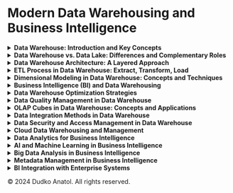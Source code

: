 # Modern Data Warehousing and Business Intelligence

<details><summary><b>Data Warehouse: Introduction and Key Concepts</b></summary>
<p>

# Data Warehouse: Introduction and Key Concepts
## Why Do We Need a Data Warehouse?
Data warehouses serve two main purposes for a company:
- **Operational Tasks (OLTP)**: Data is used for day-to-day operations, such as processing orders, managing inventory, and handling customer requests. For example, when a customer places an order online, the system processes the order, checks the inventory, initiates delivery, and confirms the order with the customer.
- **Analytical Processing (OLAP)**: Data is analyzed to understand the business better, make informed decisions, track sales trends, and identify common customer complaints to improve processes. For instance, analyzing which product categories sell the most helps focus on revenue-generating items or understand monthly sales trends.

Without a data warehouse, companies often face issues like scattered data across multiple systems, making analysis difficult and preventing quick access to important information.

## OLTP vs. OLAP Systems
- **OLTP (Online Transactional Processing)**: Handles real-time, transactional data like processing a single customer order. It supports operational business tasks by working with current data, usually one record at a time, without storing historical data.
- **OLAP (Online Analytical Processing)**: Processes large amounts of historical data for insights, such as analyzing average sales over several months. OLAP systems allow high-speed querying and data analysis across multiple contexts, such as time or product categories, and require historical data storage to recognize trends and performance metrics.

## What Is a Data Warehouse?
A data warehouse is a database optimized for analysis and decision-making. It serves as a repository for historical and current data, providing a consolidated view for reporting and analytics.

A key aspect of a data warehouse is ease of use: it should be accessible to data analysts without requiring highly technical skills. It also ensures high performance, allowing quick and efficient querying and processing of large volumes of data.

### ETL Process
The ETL (Extract, Transform, Load) process is a core component of building a data warehouse. It involves:
- **Extracting** data from various operational systems like sales databases, CRM, or HR systems.
- **Transforming** it to integrate data from different formats into a unified structure, ensuring consistency.
- **Loading** it into a centralized warehouse, optimized for analysis.

The ETL process is essential for creating a unified view of data from multiple sources, making it easily accessible for analysis and decision-making.

## Data Lake vs. Data Warehouse
### Data Lake
A data lake stores raw, unstructured data that comes from different systems and is not subject to any processing or cleansing before storage. It is ideal for keeping data that may be analyzed in the future without predetermined formats.

### Data Warehouse
A data warehouse, on the other hand, stores structured and transformed data that is ready for analysis. It is a collection of clean, organized tables used for generating business insights, such as reports and dashboards.

### Differences and Complementarity
- In a **data warehouse**, data is cleaned and structured for analysis, while a **data lake** holds raw data that may or may not be used for analytical purposes.
- The two systems often complement each other. Data lakes can store a vast amount of unstructured data, and a subset of it can be cleaned, transformed, and moved to a data warehouse for further analysis.

## Data Warehouse Architecture
A data warehouse architecture consists of multiple layers, each serving a distinct purpose:
- **Staging Layer**: Raw data is extracted from different sources and placed in staging tables without transformation. This layer serves as the initial landing zone for data.
- **Core Layer**: Data is transformed and cleansed in this layer, ready for analysis. The core layer ensures that data is consistent and well-structured, providing a reliable source for various reporting and analytical needs.
- **Data Marts**: These are subsets of the core data, optimized for specific use cases, such as departments or functions. Data marts simplify access to relevant data for specific business units and improve performance by limiting the data that users need to access.

</p>
</details>

[//]: # (==============================================================================================================)
[//]: # (==============================================================================================================)
[//]: # (==============================================================================================================)

<details><summary><b>Data Warehouse vs. Data Lake: Differences and Complementary Roles</b></summary>
<p>

# Data Warehouse vs. Data Lake: Differences and Complementary Roles
## Overview
Data warehouses and data lakes serve different purposes in the world of data management, each catering to specific needs and use cases. Understanding their differences and how they complement each other helps organizations choose the right solution for their data needs.

## What Is a Data Warehouse?
A **data warehouse** is a centralized repository that stores structured and processed data, optimized for querying and reporting. It integrates data from different sources, cleanses it, and organizes it in a way that makes it easy to generate insights for decision-making. Data warehouses are widely used for business intelligence (BI) tasks, including analytics and reporting.

Characteristics of a data warehouse include:
- **Structured Data**: Stores data in a structured format, such as tables, making it easy to query using SQL.
- **ETL Process**: Uses ETL (Extract, Transform, Load) processes to clean and transform data before loading it into the warehouse.
- **Historical Data**: Data warehouses store historical data, allowing for trend analysis and historical reporting.
- **Optimized for Analytics**: Designed for analytical queries, reporting, and decision support rather than real-time operational processing.

## What Is a Data Lake?
A **data lake** is a storage repository that holds vast amounts of raw data in its native format, including structured, semi-structured, and unstructured data. Data lakes are designed to handle a wide variety of data types, including CSV files, JSON documents, images, and even video files.

Characteristics of a data lake include:
- **Raw Data**: Stores data in its raw form, without transforming or cleansing it.
- **Flexible Schema**: Unlike data warehouses, data lakes do not require a predefined schema. The schema is applied when data is read, making it more flexible for data scientists and analysts.
- **Scalable Storage**: Data lakes are built to handle large volumes of data, which can be stored cheaply and scaled easily.
- **Data Variety**: Can store structured, semi-structured, and unstructured data, making it suitable for diverse data sources.

## Key Differences Between Data Warehouses and Data Lakes
| Feature                | Data Warehouse                         | Data Lake                             |
|------------------------|----------------------------------------|---------------------------------------|
| **Data Type**          | Structured                             | Structured, Semi-structured, Unstructured |
| **Schema**             | Schema-on-write (defined before storage) | Schema-on-read (defined when accessed)  |
| **Processing**         | ETL (Extract, Transform, Load)         | ELT (Extract, Load, Transform)          |
| **Storage Cost**       | Higher due to data processing          | Lower as data is stored in raw form     |
| **Users**              | Business analysts, decision makers     | Data scientists, data engineers         |
| **Use Cases**          | Business intelligence, reporting       | Advanced analytics, data exploration    |

## How Data Warehouses and Data Lakes Complement Each Other
While data warehouses and data lakes have distinct roles, they are not mutually exclusive. Organizations often use both to get the best of both worlds:
- **Data Lake as a Source for Data Warehouse**: Data lakes can store raw data from multiple sources. The relevant data can then be processed and loaded into a data warehouse for more structured analysis and reporting.
- **Different Users and Use Cases**: Data scientists may use data lakes for data exploration, machine learning, and advanced analytics, while business analysts and decision makers use data warehouses for reports and dashboards.
- **Data Lifecycle Management**: Data lakes can serve as a landing zone for all types of data. Over time, when data becomes more valuable for business analysis, it can be moved to a data warehouse.

## Summary
- **Data Warehouse**: Optimized for structured data, analytics, and business intelligence. It requires ETL processes to structure and clean data before analysis.
- **Data Lake**: Stores raw, unstructured, and semi-structured data, providing flexibility for data exploration and advanced analytics. It uses ELT processes, making it ideal for data scientists and engineers.

Both data warehouses and data lakes are essential components of modern data architecture. Together, they enable organizations to efficiently manage, analyze, and derive insights from their data, supporting a wide range of business and analytical needs.

</p>
</details>

[//]: # (==============================================================================================================)
[//]: # (==============================================================================================================)
[//]: # (==============================================================================================================)

<details><summary><b>Data Warehouse Architecture: A Layered Approach</b></summary>
<p>

# Data Warehouse Architecture: A Layered Approach
## Overview
The architecture of a data warehouse consists of multiple layers, each serving a specific purpose in the process of managing, transforming, and analyzing data. A well-designed architecture helps ensure efficient data processing, high performance, and ease of access for end-users. The typical layers in a data warehouse architecture include the staging layer, core layer, and data marts.

## Layers of Data Warehouse Architecture
### Staging Layer
The **staging layer** is the initial landing area for data extracted from various operational systems. In this layer, data is loaded in its raw form, often without any transformations. The purpose of the staging layer is to collect data quickly and store it in a secure location before any further processing is applied.

Characteristics of the staging layer:
- **Raw Data Storage**: Data is extracted directly from the source systems without cleansing or transformation.
- **Temporary Storage**: The data in the staging layer is transient, meaning it is often cleared after it has been processed and loaded into subsequent layers.
- **Fast Data Access**: The staging layer is optimized for fast access and extraction, to minimize the load on source systems.

### Core Layer
The **core layer** is where the actual transformation and cleansing of data occur. This layer is considered the heart of the data warehouse, as it contains structured and clean data that is ready for analysis.

Characteristics of the core layer:
- **Data Transformation**: Data is transformed into a consistent format, integrating various data sources and resolving discrepancies.
- **Data Cleansing**: Errors, inconsistencies, and duplicates are removed, ensuring that the data is reliable and accurate.
- **Historical Data Storage**: The core layer stores historical data, allowing for trend analysis and long-term decision-making.
- **Unified Data Model**: Data is organized into a unified schema, providing a single source of truth for analysis.

### Data Marts
**Data marts** are specialized subsets of the data warehouse, designed to serve the needs of specific business units or departments, such as finance, marketing, or sales. Data marts provide an optimized view of data, making it easier for end-users to access information that is relevant to their roles.

Characteristics of data marts:
- **Department-Specific Data**: Each data mart is designed to support specific business functions, allowing for more focused analysis.
- **Denormalized Data**: Data in data marts is often denormalized to improve query performance and make it easier for users to access.
- **Improved Performance**: By limiting the scope of data, data marts provide faster query response times, as they only include relevant information.
- **End-User Friendly**: Data marts are designed for ease of use by business users, providing intuitive access to key metrics and reports.

## Optional Layers
### Cleansing Area
In cases where the data is particularly complex or messy, an additional **cleansing area** may be used before data enters the core layer. This layer is used for extensive data quality checks and more complex transformations that require multiple stages.

### Persistent Staging Area (PSA)
Sometimes, a **Persistent Staging Area (PSA)** is used to store raw data for longer periods. Unlike the transient staging layer, PSA retains data to allow for reprocessing if errors occur in later steps or if historical raw data is needed for audit purposes.

## Data Flow in Data Warehouse Architecture
- **Extract**: Data is extracted from multiple source systems and loaded into the staging layer.
- **Transform**: Data is cleansed and transformed in the core layer, making it consistent and ready for analysis.
- **Load**: Data is loaded into data marts, where it can be easily accessed by end-users for reporting and analysis.

## Summary
The layered architecture of a data warehouse ensures that data is managed efficiently, transformed accurately, and made accessible in a user-friendly manner. The staging layer collects raw data, the core layer processes and cleanses it, and data marts provide targeted views to meet specific business needs. Optional layers like the cleansing area and PSA further enhance data quality and flexibility.

</p>
</details>

[//]: # (==============================================================================================================)
[//]: # (==============================================================================================================)
[//]: # (==============================================================================================================)

<details><summary><b>ETL Process in Data Warehouse: Extract, Transform, Load</b></summary>
<p>

# ETL Process in Data Warehouse: Extract, Transform, Load
## Overview
The ETL (Extract, Transform, Load) process is a fundamental part of data warehouse architecture. It is responsible for collecting data from multiple sources, transforming it into a suitable format, and loading it into the data warehouse for analysis. The ETL process helps ensure that data is clean, consistent, and ready for analytical tasks.

## Steps in the ETL Process
### Extract
The **extract** phase involves pulling data from multiple source systems, which can include databases, CRM systems, ERP systems, flat files, and more. This phase focuses on gathering raw data as efficiently as possible to minimize the impact on the source systems.

Characteristics of the extraction step:
- **Source Systems**: Data can come from various types of sources, including relational databases, cloud services, and APIs.
- **Minimize Impact**: The extraction process should have minimal impact on the performance of the source systems, ensuring they continue to operate smoothly.
- **Data Formats**: Extracted data may come in different formats, such as CSV, XML, JSON, or other proprietary formats.

### Transform
The **transform** phase is where the extracted data is cleansed, standardized, and prepared for analysis. This phase includes several key operations to ensure the quality and consistency of the data.

Transformation activities include:
- **Data Cleansing**: Removing inconsistencies, duplicates, and errors from the raw data.
- **Data Standardization**: Converting data into a standardized format, such as converting dates to a uniform format or mapping codes to descriptive values.
- **Data Integration**: Combining data from different sources and ensuring consistency across datasets. This often involves resolving differences in data structures or naming conventions.
- **Derived Calculations**: Creating new calculated fields or aggregating data to provide more meaningful insights.

The transformation process is critical to ensure that the data loaded into the data warehouse is accurate and ready for use in analytics.

### Load
The **load** phase involves loading the transformed data into the data warehouse or data marts. This phase ensures that data is stored in a structured format that supports analytical queries and reporting.

Characteristics of the loading step:
- **Loading Strategies**: Data can be loaded incrementally or in bulk. Incremental loading involves updating only the data that has changed since the last load, while bulk loading refreshes entire datasets.
- **Data Storage**: The transformed data is loaded into the core layer of the data warehouse, or directly into data marts if they are used as the access layer.
- **Frequency**: Loading can be done in real-time, near real-time, or batch mode, depending on business needs and data freshness requirements.

## ETL vs. ELT
In addition to ETL, there is also the **ELT (Extract, Load, Transform)** approach, which is commonly used in big data environments. In ELT, data is first loaded into the data lake or warehouse, and transformations are performed afterward, often leveraging the data warehouse's processing power.
- **ETL**: Transformation occurs before loading. Suitable for environments where data quality and structure are critical before it reaches the warehouse.
- **ELT**: Transformation occurs after loading. Common in cloud-based data lakes, where storage is cheap, and processing can be done at scale.

## Challenges in the ETL Process
- **Data Quality**: Ensuring data is accurate, complete, and free from errors can be challenging, particularly when dealing with multiple data sources.
- **Performance**: The ETL process can be resource-intensive, especially when dealing with large volumes of data, requiring careful tuning to minimize impact on source systems and meet processing deadlines.
- **Data Integration**: Integrating data from multiple, often disparate, sources requires careful mapping and handling of differences in data formats, structures, and quality.

## Tools for ETL
Several tools can help automate the ETL process, making it more efficient and less error-prone. Popular ETL tools include:
- **Informatica PowerCenter**: A widely used ETL tool with capabilities for data integration, quality, and transformation.
- **Talend**: An open-source ETL tool that offers flexibility and integration with various data sources.
- **Microsoft SQL Server Integration Services (SSIS)**: A component of Microsoft's SQL Server that provides data integration, transformation, and workflow services.
- **Apache NiFi**: An open-source tool for data flow automation, often used in big data environments.

## Summary
The ETL process is the backbone of data warehousing, providing the means to extract raw data from various sources, transform it into a standardized, clean format, and load it into a data warehouse for analysis. By ensuring that data is high-quality, consistent, and reliable, ETL enables effective business intelligence and decision-making.

</p>
</details>

[//]: # (==============================================================================================================)
[//]: # (==============================================================================================================)
[//]: # (==============================================================================================================)

<details><summary><b>Dimensional Modeling in Data Warehouse: Concepts and Techniques</b></summary>
<p>

# Dimensional Modeling in Data Warehouse: Concepts and Techniques
## Overview
Dimensional modeling is a design technique used in data warehousing to structure data for efficient querying and analysis. It aims to make data intuitive and accessible to business users by organizing it into facts and dimensions. This approach is widely used in data warehouses to optimize performance for analytical queries, making it easier for end-users to derive meaningful insights.

## Facts and Dimensions
Dimensional modeling revolves around two core components: **facts** and **dimensions**.

### Facts
**Facts** represent the measurable, quantitative data points that reflect business events or transactions. Facts are the key metrics that organizations want to analyze, such as sales revenue, units sold, or profit.

Characteristics of facts:
- **Quantitative**: Facts are usually numeric and represent a measurement or value, such as revenue or quantity sold.
- **Additive**: Facts can often be aggregated, such as summing up sales or averaging profit over time.
- **Granularity**: Each fact table has a defined level of granularity, or detail. For example, the fact table might store data at the daily, weekly, or monthly level.

### Dimensions
**Dimensions** provide context for facts by categorizing and describing them. They add descriptive attributes to fact data, allowing users to slice and dice the data based on different perspectives.

Characteristics of dimensions:
- **Descriptive Attributes**: Dimensions include attributes such as product names, customer details, or dates that add context to the facts.
- **Hierarchies**: Dimensions can include hierarchical structures that allow users to drill down into the data. For example, a time dimension can include hierarchies like year, quarter, month, and day.
- **Non-Numeric**: Dimensions are generally descriptive and non-numeric, unlike facts, which are typically numeric.

## Star Schema vs. Snowflake Schema
Dimensional models are often structured in either a **star schema** or a **snowflake schema**, depending on how dimensions are organized.

### Star Schema
The **star schema** is the simplest and most commonly used schema in dimensional modeling. In a star schema, the fact table is at the center, and dimension tables radiate out from it, resembling a star.

Characteristics of the star schema:
- **Denormalized Dimensions**: Dimension tables are generally denormalized, meaning they store all the descriptive attributes without creating additional tables for each attribute.
- **Simple Joins**: The structure is easy to understand and requires fewer joins, making queries simpler and faster.
- **Best for Reporting**: It is well-suited for end-user reporting and dashboarding, providing fast query performance.

### Snowflake Schema
The **snowflake schema** is a more normalized version of the star schema. In a snowflake schema, dimension tables are further broken down into additional tables to reduce redundancy.

Characteristics of the snowflake schema:
- **Normalized Dimensions**: Dimension tables are normalized, meaning attributes are organized into multiple related tables to eliminate redundancy.
- **Complex Joins**: Queries require more joins, which can make them more complex and slower compared to the star schema.
- **Reduced Redundancy**: The snowflake schema reduces data redundancy, making it suitable when storage optimization is a priority.

## Fact Table Types
There are different types of fact tables, depending on how data is stored and aggregated.

### Transaction Fact Table
A **transaction fact table** records individual transactions or events, such as sales or purchases. Each row in the table corresponds to a specific event, making it highly granular.

### Periodic Snapshot Fact Table
A **periodic snapshot fact table** captures data at specific intervals, such as daily, weekly, or monthly. It is useful for analyzing performance over time, such as monthly inventory levels or weekly sales totals.

### Accumulating Snapshot Fact Table
An **accumulating snapshot fact table** tracks the progress of a process, such as an order fulfillment or loan application. It stores multiple stages of a process in a single row and is updated as the process progresses.

## Dimension Table Types
### Slowly Changing Dimensions (SCD)
**Slowly Changing Dimensions (SCDs)** are dimensions that change over time. Different strategies are used to manage these changes, depending on the business requirements.
- **Type 1**: Overwrite old data with new data. This approach is simple but does not maintain historical changes.
- **Type 2**: Create a new record for each change, preserving the history of changes. This is useful when maintaining historical context is important.
- **Type 3**: Add a new attribute to store the previous value. This is suitable when only the most recent change needs to be tracked.

## Benefits of Dimensional Modeling
- **User-Friendly**: Dimensional models are easy to understand for business users, making it simple to navigate and generate reports.
- **Optimized for Queries**: The structure is optimized for read-heavy operations, improving performance for analytical queries.
- **Flexible**: The use of hierarchies and dimensions allows for flexible analysis, letting users drill down into specific areas of interest.

## Summary
Dimensional modeling is a powerful approach used in data warehouses to create a structure that is easy to query and understand. By organizing data into facts and dimensions, it allows business users to derive insights quickly and effectively. The choice between star and snowflake schemas depends on the specific needs for performance and data redundancy, while fact and dimension table types provide versatility in handling different kinds of business data.

</p>
</details>

[//]: # (==============================================================================================================)
[//]: # (==============================================================================================================)
[//]: # (==============================================================================================================)

<details><summary><b>Business Intelligence (BI) and Data Warehousing</b></summary>
<p>

# Business Intelligence (BI) and Data Warehousing
## Overview
**Business Intelligence (BI)** refers to a set of technologies, tools, and practices used to collect, integrate, analyze, and present business information. The goal of BI is to help organizations make informed decisions, improve performance, and gain a competitive advantage. A data warehouse plays a crucial role in BI by serving as the central repository of integrated, clean, and historical data that supports analysis and reporting.

## Role of Data Warehousing in Business Intelligence
A **data warehouse** provides the foundation for effective business intelligence by consolidating data from different operational systems and ensuring that it is structured for easy analysis. This enables BI tools to work more efficiently, providing accurate insights to decision-makers.

### Key Functions of a Data Warehouse in BI
- **Data Integration**: A data warehouse integrates data from multiple sources, such as CRM, ERP, financial systems, and marketing databases. This ensures that BI tools can access all relevant information from a single source.
- **Data Cleansing and Consistency**: During the ETL process, data is cleaned and transformed to ensure consistency. This guarantees that BI reports are based on high-quality, reliable data.
- **Historical Analysis**: Data warehouses store historical data, enabling BI tools to perform trend analysis and historical reporting. This is useful for understanding long-term changes and evaluating the success of past strategies.
- **Efficient Query Performance**: The data warehouse is optimized for fast querying and analytical processing, ensuring that BI users can get their insights quickly, even when working with large volumes of data.

## BI Tools and Technologies
Various BI tools and technologies are used to leverage the data stored in a data warehouse. These tools help visualize data, create dashboards, generate reports, and perform deeper analyses.

### Types of BI Tools
- **Reporting Tools**: These tools generate static or ad-hoc reports based on user requirements. Examples include **Microsoft Power BI**, **Tableau**, and **IBM Cognos**.
- **Dashboards**: BI dashboards provide an at-a-glance view of key metrics and performance indicators, often using visual elements like charts and graphs. **Tableau**, **Power BI**, and **Qlik** are popular tools for creating interactive dashboards.
- **OLAP (Online Analytical Processing) Tools**: OLAP tools allow users to explore data in multiple dimensions, such as viewing sales by region, time, or product category. OLAP tools make it easy to drill down into data and analyze it from different perspectives.
- **Data Visualization Tools**: These tools help present data in a visual format that is easy to understand, such as charts, maps, and graphs. Popular data visualization tools include **D3.js**, **Power BI**, and **Tableau**.
- **Data Mining Tools**: Data mining tools help identify patterns and relationships in data. These tools are used for predictive analytics and to discover valuable insights. Examples include **RapidMiner** and **KNIME**.

## Benefits of Business Intelligence
Using BI in combination with a data warehouse offers several benefits for organizations:
- **Informed Decision-Making**: BI tools provide decision-makers with insights that are based on data rather than intuition, helping them make well-informed decisions.
- **Improved Operational Efficiency**: By tracking key performance metrics, organizations can identify inefficiencies and areas for improvement.
- **Customer Insights**: Analyzing customer behavior helps organizations understand their needs and preferences, enabling better customer service and more targeted marketing campaigns.
- **Competitive Advantage**: BI can reveal trends, market changes, and competitor activities, allowing businesses to adapt quickly and maintain a competitive edge.
- **Performance Monitoring**: BI dashboards enable businesses to monitor their performance in real-time, helping them stay aligned with their goals and make timely adjustments.

## BI and Data Warehouse Architecture
In a typical BI and data warehouse architecture, the data flows through the following layers:
- **Data Sources**: Data is extracted from various sources, such as CRM, ERP, sales, and finance systems.
- **ETL Layer**: Data is extracted, transformed, and loaded into the data warehouse.
- **Data Warehouse**: Data is stored in a structured format that is optimized for querying and reporting.
- **BI Layer**: BI tools connect to the data warehouse to perform reporting, analysis, and visualization.

## Challenges in BI and Data Warehousing
Despite the many benefits, there are challenges associated with implementing BI and data warehousing:
- **Data Quality**: Ensuring data quality is critical to produce reliable insights. Poor data quality can lead to incorrect analyses and misguided decisions.
- **Integration Complexity**: Integrating data from multiple systems can be complex and requires careful mapping to ensure consistency.
- **Scalability**: As data volumes grow, maintaining performance and scalability becomes a challenge. Proper planning is required to ensure that the data warehouse and BI tools can handle increasing data loads.
- **User Adoption**: For BI to be effective, end-users must be comfortable using BI tools. Providing training and creating user-friendly dashboards are important for adoption.

## Summary
Business intelligence is a powerful way for organizations to derive insights from their data and make data-driven decisions. A data warehouse serves as the backbone for BI, providing a centralized, integrated, and historical view of the data. Together, BI tools and data warehouses enable companies to improve decision-making, boost efficiency, and maintain a competitive edge in their industry.

</p>
</details>

[//]: # (==============================================================================================================)
[//]: # (==============================================================================================================)
[//]: # (==============================================================================================================)

<details><summary><b>Data Warehouse Optimization Strategies</b></summary>
<p>

# Data Warehouse Optimization Strategies
## Overview
Optimizing a data warehouse is essential for ensuring high performance, scalability, and efficient data management. As data warehouses grow in size and complexity, it becomes crucial to implement strategies that enhance query performance, reduce storage costs, and support the increasing demands of business users. This chapter discusses key strategies to optimize data warehouse performance, covering areas such as indexing, partitioning, data compression, and workload management.

## Key Optimization Strategies
### Indexing
**Indexing** is one of the most effective ways to improve query performance in a data warehouse. Indexes allow the system to locate rows faster, making it possible to execute queries more efficiently.
- **Bitmap Indexes**: Bitmap indexes are particularly effective for columns with low cardinality (few distinct values). They are often used in data warehouses to speed up complex queries that involve multiple filters.
- **B-Tree Indexes**: B-Tree indexes are useful for columns with high cardinality, where each value is unique or nearly unique. They are efficient for range queries and sorting operations.

Using the appropriate type of index based on the data and query requirements can significantly boost performance.

### Partitioning
**Partitioning** is a technique that involves dividing large tables into smaller, more manageable pieces called partitions. Partitioning can help improve query performance and manageability by reducing the amount of data scanned during query execution.
- **Horizontal Partitioning**: Splits a table into multiple smaller tables, often based on date or region. For example, sales data can be partitioned by year to limit queries to specific periods.
- **Vertical Partitioning**: Involves dividing a table into multiple smaller tables based on columns. This can help reduce I/O and improve query performance for queries that only need specific columns.

Partitioning strategies are especially useful for managing large datasets and ensuring efficient retrieval during analytical queries.

### Data Compression
**Data compression** is used to reduce storage requirements and improve I/O performance by minimizing the amount of data that needs to be read from disk.
- **Row-Level Compression**: Compresses each row individually, often reducing the storage required for repetitive data values.
- **Column-Level Compression**: Compresses each column individually, which is highly effective in data warehouses, where columns often have repeating values.

Compression not only reduces storage costs but also speeds up query performance by allowing more data to be kept in memory.

### Materialized Views
**Materialized views** are precomputed tables that store the results of complex queries. By storing aggregated or pre-joined data, materialized views can drastically reduce the time needed to execute frequently used queries.
- **Pre-Aggregated Data**: Storing data in an aggregated form allows for faster response times for summary-level queries.
- **Refresh Strategies**: Materialized views can be refreshed periodically or on-demand, depending on the business requirements and data freshness needs.

Materialized views are particularly useful for improving performance for repetitive queries that require complex joins or aggregations.

### Workload Management
**Workload management** involves monitoring and optimizing the use of system resources, such as CPU, memory, and disk I/O, to ensure consistent performance even under heavy workloads.
- **Query Prioritization**: Assigning different priorities to queries based on their importance. Critical queries can be given higher priority to ensure they are executed quickly.
- **Concurrency Control**: Limiting the number of concurrent queries that can run to prevent performance degradation. This ensures that system resources are not overwhelmed by too many queries at the same time.
- **Resource Allocation**: Allocating resources to different users or groups based on predefined quotas helps ensure fair usage and prevents individual users from monopolizing resources.

### Database Design Best Practices
Optimizing the design of the data warehouse schema can significantly impact performance.
- **Denormalization**: While normalization reduces redundancy, denormalization helps optimize performance by reducing the number of joins required for queries. Star schemas and snowflake schemas are popular denormalized models used in data warehouses.
- **Surrogate Keys**: Using surrogate keys instead of natural keys in fact and dimension tables ensures uniformity and speeds up joins, as surrogate keys are typically numeric and easier for the system to process.

### Data Archiving
**Data archiving** helps manage the size of the data warehouse by moving older, less frequently accessed data to cheaper storage options, such as data lakes or dedicated archival systems.
- **Archival Policies**: Defining archival policies that determine when data should be moved based on criteria such as age or usage frequency.
- **Partitioning for Archiving**: Using partitioning strategies to easily identify and archive old partitions, ensuring that active partitions remain optimized for performance.

Archiving old data helps improve the overall efficiency of the data warehouse by reducing the amount of data that needs to be processed during queries.

### Query Optimization Techniques
**Query optimization** focuses on rewriting SQL queries to improve their performance.
- **Avoiding SELECT**: Selecting only the necessary columns instead of using `SELECT *` reduces the amount of data retrieved and improves query efficiency.
- **Using Query Hints**: Query hints can be used to guide the database optimizer to choose more efficient execution plans for specific queries.
- **Breaking Up Complex Queries**: Breaking up complex queries into smaller, intermediate steps can help improve performance by reducing the computational complexity of each individual query.

## Summary
Optimizing a data warehouse involves employing a combination of strategies that enhance query performance, reduce storage costs, and manage system resources effectively. Techniques such as indexing, partitioning, compression, workload management, and query optimization are essential for maintaining an efficient and scalable data warehouse. By implementing these best practices, organizations can ensure that their data warehouses continue to support the growing demands of business users and deliver timely insights.

</p>
</details>

[//]: # (==============================================================================================================)
[//]: # (==============================================================================================================)
[//]: # (==============================================================================================================)

<details><summary><b>Data Quality Management in Data Warehouse</b></summary>
<p>

# Data Quality Management in Data Warehouse
## Overview
**Data quality management** is crucial in data warehousing to ensure that the data is accurate, complete, consistent, and reliable. High-quality data enables better decision-making, whereas poor data quality can lead to incorrect conclusions, misinformed strategies, and financial loss. This chapter discusses key aspects of data quality management, including data profiling, data cleansing, data validation, and data governance.

## Key Aspects of Data Quality Management
### Data Profiling
**Data profiling** is the process of analyzing data to understand its structure, content, and quality. Profiling helps identify data issues early, allowing data teams to address them before the data is loaded into the data warehouse.

Key activities in data profiling include:
- **Data Analysis**: Understanding the data types, patterns, and distributions within each dataset.
- **Identifying Anomalies**: Detecting outliers, missing values, duplicates, and inconsistencies.
- **Metadata Discovery**: Collecting metadata to understand relationships between datasets, such as key attributes and referential integrity.

Data profiling helps establish a baseline understanding of data quality and provides insights into potential issues that need addressing.

### Data Cleansing
**Data cleansing** involves detecting and correcting errors or inconsistencies in the data to improve its quality. This is a critical step in the ETL process to ensure that the data loaded into the data warehouse is clean and trustworthy.

Common data cleansing tasks include:
- **Removing Duplicates**: Identifying and removing duplicate records to prevent redundancy.
- **Handling Missing Values**: Filling in missing values using methods such as imputation, or removing records where data is incomplete.
- **Standardizing Data**: Converting data to a consistent format, such as ensuring dates are in the same format or standardizing units of measurement.
- **Resolving Inconsistencies**: Correcting data that doesn't conform to expected standards, such as misspelled categories or incorrect data types.

### Data Validation
**Data validation** ensures that the data conforms to specific rules and requirements before it is loaded into the data warehouse. Validation helps prevent incorrect or incomplete data from entering the system.

Common validation techniques include:
- **Domain Validation**: Ensuring that data falls within a specific range or set of acceptable values (e.g., a product's price must be non-negative).
- **Format Validation**: Ensuring that data follows the correct format, such as validating email addresses or phone numbers.
- **Referential Integrity**: Checking that relationships between different tables are maintained, such as ensuring that every order has a valid customer ID.

Validation is typically performed during the transformation phase of ETL to ensure that only high-quality data is loaded into the data warehouse.

### Data Governance
**Data governance** involves establishing policies, procedures, and standards to ensure that data is managed effectively across the organization. It provides a framework for maintaining data quality over time.

Key components of data governance include:
- **Data Ownership**: Assigning responsibility for data quality to specific roles or departments, ensuring accountability.
- **Data Stewardship**: Data stewards are responsible for monitoring data quality, defining quality metrics, and ensuring compliance with data standards.
- **Data Standards**: Establishing naming conventions, formatting rules, and metadata standards to ensure consistency across different datasets.
- **Compliance and Security**: Ensuring that data handling complies with regulatory requirements, such as GDPR or HIPAA, and that sensitive data is appropriately protected.

### Monitoring and Maintaining Data Quality
Once data is loaded into the data warehouse, it is important to continuously monitor its quality to ensure that it remains consistent, accurate, and reliable.
- **Data Quality Metrics**: Defining metrics such as completeness, accuracy, consistency, and timeliness to measure data quality.
- **Data Quality Dashboards**: Creating dashboards that provide an overview of data quality metrics and highlight any issues that need attention.
- **Automated Alerts**: Setting up alerts to notify data teams when data quality falls below acceptable thresholds, allowing for quick resolution.
- **Periodic Audits**: Conducting regular data quality audits to ensure compliance with established data standards and policies.

## Tools for Data Quality Management
Several tools are available to help automate data quality management and ensure that data entering the data warehouse meets high standards. Popular tools include:
- **Informatica Data Quality**: A powerful tool that provides data profiling, cleansing, and validation capabilities.
- **Talend Data Quality**: An open-source solution that offers data profiling, validation, and cleansing features.
- **IBM InfoSphere QualityStage**: A data quality tool designed to cleanse, match, and standardize data, often used in conjunction with IBM's data integration products.
- **Microsoft SQL Server Data Quality Services (DQS)**: A solution that helps manage data quality within SQL Server environments by providing data profiling and cleansing features.

## Challenges in Data Quality Management
- **Complexity of Data Sources**: Integrating data from multiple, disparate sources can introduce inconsistencies and errors that are difficult to identify and address.
- **Volume of Data**: Managing data quality at scale can be challenging, particularly with large datasets that require extensive processing and monitoring.
- **Evolving Data**: Data is constantly changing, and maintaining data quality requires ongoing monitoring and adjustments to keep up with new data and changing requirements.
- **Balancing Quality and Performance**: Some data quality processes, such as cleansing and validation, can be resource-intensive. Striking the right balance between data quality and system performance is crucial.

## Summary
Data quality management is a critical component of a successful data warehouse. By ensuring that data is accurate, consistent, and reliable, organizations can make better decisions and derive greater value from their data. Techniques such as data profiling, cleansing, validation, and governance, along with ongoing monitoring, are essential for maintaining high data quality. Implementing robust data quality processes and tools helps ensure that the data warehouse remains a trustworthy source of insights for the organization.

</p>
</details>

[//]: # (==============================================================================================================)
[//]: # (==============================================================================================================)
[//]: # (==============================================================================================================)

<details><summary><b>OLAP Cubes in Data Warehouse: Concepts and Applications</b></summary>
<p>

# OLAP Cubes in Data Warehouse: Concepts and Applications
## Overview
**OLAP (Online Analytical Processing)** cubes are a powerful tool used in data warehousing to support multi-dimensional analysis. OLAP cubes provide a way to organize and present data in a form that allows for quick and efficient analysis across multiple dimensions, such as time, geography, or product categories. OLAP technology is particularly useful for business intelligence (BI) because it allows users to explore data interactively and gain insights through complex queries.

## What Are OLAP Cubes?
An **OLAP cube** is a multi-dimensional data structure that stores data in a way that enables efficient analysis across multiple dimensions. Unlike traditional two-dimensional tables, OLAP cubes represent data in a multi-dimensional space, allowing users to analyze information from different perspectives.
- **Multi-Dimensional Data**: OLAP cubes support multiple dimensions, such as time, location, product, and customer, allowing users to drill down into specific aspects of the data.
- **Aggregated Data**: OLAP cubes store pre-aggregated data, enabling fast query response times for summaries, averages, counts, and other metrics.
- **Interactive Exploration**: OLAP technology provides features like **drill-down**, **roll-up**, **slice**, and **dice** to facilitate interactive data exploration.

## OLAP Operations
OLAP cubes provide several operations that allow users to interactively analyze data:

### Drill-Down and Roll-Up
- **Drill-Down**: This operation allows users to navigate from a summary level to a more detailed level. For example, a user can drill down from yearly sales data to monthly or daily sales data.
- **Roll-Up**: This is the opposite of drill-down, allowing users to move from detailed data to a higher-level summary. For example, sales data can be rolled up from the monthly level to the yearly level.

### Slice and Dice
- **Slice**: The slice operation allows users to select a specific subset of data by fixing one dimension, essentially creating a "slice" of the cube. For example, selecting sales data for a specific year.
- **Dice**: The dice operation allows users to select a subcube by specifying multiple dimensions, such as viewing sales data for specific regions and products.

### Pivot
**Pivoting** involves rotating the cube to change the perspective of the data analysis. By rearranging the dimensions, users can see different aspects of the data, making it easier to identify trends and relationships.

## Types of OLAP Systems
There are several types of OLAP systems, each with its own strengths and use cases:

### MOLAP (Multidimensional OLAP)
**MOLAP** systems use a multi-dimensional data store to pre-aggregate and store data, providing fast query response times.
- **Advantages**: Fast query performance, ideal for interactive analysis.
- **Disadvantages**: Can be storage-intensive due to pre-aggregation and limited scalability for very large datasets.

### ROLAP (Relational OLAP)
**ROLAP** systems store data in a relational database and use SQL queries to simulate the functionality of an OLAP cube.
- **Advantages**: Scalable and capable of handling large volumes of data.
- **Disadvantages**: Slower query response times compared to MOLAP due to the need for on-the-fly calculations.

### HOLAP (Hybrid OLAP)
**HOLAP** combines the best of both MOLAP and ROLAP approaches, allowing data to be stored both in multi-dimensional and relational formats.
- **Advantages**: Balances fast query performance with scalability.
- **Disadvantages**: More complex to implement and manage compared to MOLAP and ROLAP.

## Benefits of OLAP Cubes
- **Fast Query Performance**: OLAP cubes store pre-aggregated data, resulting in near-instantaneous response times for complex analytical queries.
- **Multi-Dimensional Analysis**: The ability to analyze data across multiple dimensions makes OLAP cubes ideal for BI and decision support, providing deep insights into business performance.
- **Interactive Exploration**: Users can interactively explore data using operations like drill-down, roll-up, slice, and dice, enabling a flexible and dynamic approach to data analysis.
- **Data Aggregation**: OLAP cubes automatically aggregate data, which helps users quickly view summaries without needing to write complex SQL queries.

## Use Cases of OLAP Cubes
### Sales Analysis
OLAP cubes are commonly used for sales analysis, allowing companies to examine sales performance across dimensions like time, region, and product. This helps identify trends, high-performing products, and seasonal variations.

### Financial Reporting
Financial analysts use OLAP cubes to create reports that break down financial metrics across multiple dimensions, such as cost centers, departments, and fiscal periods, enabling a detailed view of financial performance.

### Customer Analysis
Companies use OLAP cubes to understand customer behavior by analyzing data such as demographics, purchasing habits, and geographic distribution. This helps in segmenting customers and personalizing marketing strategies.

## Challenges of Using OLAP Cubes
- **Data Storage Requirements**: Pre-aggregated data can lead to large storage requirements, especially for MOLAP cubes with multiple dimensions and hierarchies.
- **Complexity in Maintenance**: OLAP cubes can be complex to maintain, particularly as the underlying data changes frequently, requiring regular updates and reprocessing.
- **Scalability Issues**: MOLAP cubes may face scalability challenges when dealing with very large datasets, as the cube size grows exponentially with the addition of new dimensions.

## Tools for Creating OLAP Cubes
Several tools are available for building and managing OLAP cubes:
- **Microsoft SQL Server Analysis Services (SSAS)**: A popular tool for building and managing OLAP cubes, providing a range of options for MOLAP, ROLAP, and HOLAP.
- **Oracle OLAP**: An OLAP solution integrated with Oracle's database systems, providing robust analytics and reporting capabilities.
- **IBM Cognos**: A BI platform that includes OLAP functionality for multi-dimensional analysis and reporting.
- **Pentaho**: An open-source BI suite that includes OLAP services for creating and analyzing cubes.

## Summary
OLAP cubes are a core component of data warehousing, enabling fast and flexible multi-dimensional analysis. By allowing users to interactively explore data across various dimensions and pre-aggregating data for performance, OLAP cubes are well-suited for business intelligence applications, such as sales analysis, financial reporting, and customer behavior analysis. While there are challenges related to storage, maintenance, and scalability, OLAP cubes remain an essential tool for delivering quick insights and supporting decision-making in organizations.

</p>
</details>

[//]: # (==============================================================================================================)
[//]: # (==============================================================================================================)
[//]: # (==============================================================================================================)

<details><summary><b>Data Integration Methods in Data Warehouse</b></summary>
<p>

# Data Integration Methods in Data Warehouse
## Overview
**Data integration** in the context of data warehousing is the process of combining data from multiple, often disparate sources into a unified view. The purpose is to create a cohesive, consistent dataset that supports decision-making and business intelligence (BI) activities. Successful data integration ensures that data is accurate, timely, and suitable for analytical processing. This chapter discusses various data integration methods, including ETL, ELT, data virtualization, and change data capture (CDC).

## Key Methods of Data Integration
### ETL (Extract, Transform, Load)
**ETL** is the most common method used for data integration in data warehousing. It involves three stages:
- **Extract**: Data is extracted from multiple source systems, such as databases, files, or applications.
- **Transform**: Extracted data is transformed to align with the data warehouse schema. This includes data cleansing, standardization, and formatting.
- **Load**: Transformed data is loaded into the data warehouse for analysis and reporting.

ETL is particularly useful for ensuring data consistency and quality, as data transformations occur before it enters the data warehouse.

### ELT (Extract, Load, Transform)
**ELT** is an alternative to ETL that is used in modern data environments, especially when leveraging the processing power of cloud-based data warehouses.
- **Extract**: Data is extracted from source systems.
- **Load**: Extracted data is loaded into the data warehouse or data lake without prior transformation.
- **Transform**: Data transformations are performed within the data warehouse, taking advantage of its processing capabilities.

ELT is often preferred for big data scenarios, where large volumes of raw data need to be ingested quickly, and transformations can be carried out later using the warehouse's computational power.

### Data Virtualization
**Data virtualization** is an integration approach that provides a unified view of data without physically moving or replicating it. It allows users to access data in real-time from multiple sources as if it were a single dataset.
- **Real-Time Access**: Data virtualization enables real-time access to data without requiring data replication or movement.
- **Federated Queries**: Users can execute federated queries across multiple data sources, such as databases, data lakes, and cloud storage.
- **No Physical Storage**: Unlike ETL and ELT, data virtualization does not physically store data in a central repository, which reduces storage requirements and costs.

Data virtualization is well-suited for scenarios where real-time data access is crucial, and it provides flexibility by allowing data analysts to access a wide variety of data sources.

### Change Data Capture (CDC)
**Change Data Capture (CDC)** is a method used to identify and track changes in source data, ensuring that only changed data is integrated into the data warehouse.
- **Incremental Updates**: CDC captures changes made to source data, such as inserts, updates, and deletes, and applies these changes to the data warehouse incrementally.
- **Reduced Data Movement**: By only capturing and moving changed data, CDC reduces the data movement workload and enhances data integration efficiency.
- **Real-Time Synchronization**: CDC supports near real-time synchronization between source systems and the data warehouse, making it ideal for environments that require frequent updates.

CDC is often combined with ETL or ELT to enhance the efficiency of data integration and maintain up-to-date information in the data warehouse.

### Data Federation
**Data federation** is a technique that allows users to query and integrate data from multiple sources without requiring a central data repository.
- **Unified Interface**: Provides a unified interface for querying data from different sources, such as relational databases, web services, and data warehouses.
- **Query Execution**: Queries are executed in real-time across the different data sources, and the results are combined to provide a unified output.

Data federation is similar to data virtualization but is typically more focused on query integration rather than providing a virtual dataset for reporting and analytics.

## Choosing the Right Integration Method
The choice of a data integration method depends on several factors, including:
- **Data Volume**: For large volumes of data, ELT is often preferred because of its ability to handle big data in cloud-based data warehouses.
- **Real-Time Requirements**: For real-time data integration, data virtualization or CDC may be the best choice, as they allow for real-time data access and synchronization.
- **Data Complexity**: ETL is ideal when complex transformations and data cleansing are needed before data is loaded into the data warehouse.
- **Cost and Resources**: Data virtualization can reduce storage costs since data is not physically moved, but it may require high-performance infrastructure to execute federated queries efficiently.

## Benefits of Data Integration
- **Improved Data Quality**: Integration methods like ETL ensure that data is cleansed, standardized, and consistent, leading to better decision-making.
- **Unified View of Data**: Data integration combines information from multiple sources, providing a single version of the truth for the organization.
- **Real-Time Insights**: Methods like CDC and data virtualization enable real-time access to data, supporting timely decision-making and reducing latency.
- **Scalability**: ELT methods leverage the processing power of modern data warehouses, making it easier to scale data integration for large datasets.

## Challenges in Data Integration
- **Data Heterogeneity**: Integrating data from different sources with varying formats, structures, and schemas can be challenging and may require extensive mapping and transformations.
- **Data Latency**: Real-time integration can be difficult to achieve, particularly for high-volume data sources. Balancing latency and performance is crucial.
- **Complexity of Maintenance**: Maintaining integration workflows, especially in ETL processes, can be complex as data sources and business requirements evolve over time.
- **Security and Compliance**: Ensuring data security and compliance when integrating data from multiple sources is vital, particularly for sensitive information. Proper data governance practices must be followed.

## Summary
Data integration is a critical component of data warehousing, enabling organizations to bring together data from diverse sources into a single, consistent view. Methods such as ETL, ELT, data virtualization, CDC, and data federation each offer unique strengths for different use cases. By choosing the right integration method and addressing integration challenges, organizations can ensure that their data warehouse provides reliable, up-to-date information to support decision-making and business intelligence efforts.

</p>
</details>

[//]: # (==============================================================================================================)
[//]: # (==============================================================================================================)
[//]: # (==============================================================================================================)

<details><summary><b>Data Security and Access Management in Data Warehouse</b></summary>
<p>

# Data Security and Access Management in Data Warehouse
## Overview
**Data security and access management** are critical aspects of data warehousing. A data warehouse stores sensitive and valuable business information, making it essential to implement robust security measures to protect against unauthorized access, data breaches, and misuse. This chapter covers key concepts and best practices in data security, including authentication, authorization, encryption, auditing, and access control mechanisms.

## Key Aspects of Data Security
### Authentication
**Authentication** is the process of verifying the identity of users or systems attempting to access the data warehouse. Strong authentication mechanisms help ensure that only authorized individuals gain access.
- **Username and Password**: The most common form of authentication. To enhance security, strong password policies should be enforced.
- **Multi-Factor Authentication (MFA)**: MFA adds an extra layer of security by requiring additional verification, such as a one-time code sent to a user's phone or biometric authentication.
- **Single Sign-On (SSO)**: SSO allows users to access multiple systems with a single set of credentials, improving usability while maintaining security.

### Authorization
**Authorization** determines the level of access a user has within the data warehouse. Once authenticated, users are assigned permissions based on their roles, ensuring they can only access the data they are authorized to view.
- **Role-Based Access Control (RBAC)**: Users are assigned roles based on their responsibilities, and each role has specific permissions associated with it. This ensures that users can only access the data relevant to their job functions.
- **Attribute-Based Access Control (ABAC)**: Access is granted based on attributes, such as user identity, resource type, and environmental conditions. ABAC provides greater flexibility and granularity compared to RBAC.

### Encryption
**Encryption** is used to protect data at rest and in transit by converting it into an unreadable format that can only be decrypted with the appropriate key.
- **Data at Rest Encryption**: Data stored in the data warehouse is encrypted to protect it from unauthorized access, even if physical storage is compromised. Techniques such as **AES (Advanced Encryption Standard)** are commonly used.
- **Data in Transit Encryption**: Data transmitted between systems (e.g., during ETL processes) is encrypted using protocols like **TLS (Transport Layer Security)** to protect it from interception.

Encryption ensures that sensitive data remains secure, even if it falls into the wrong hands.

### Auditing and Monitoring
**Auditing and monitoring** involve tracking user activities and access patterns to detect and respond to suspicious behavior. Regular auditing helps ensure that the data warehouse complies with security policies and regulatory requirements.
- **Access Logs**: Recording all user access and actions within the data warehouse helps identify unauthorized attempts to access data.
- **User Behavior Analytics (UBA)**: UBA tools analyze user behavior to detect anomalies, such as unusual login locations or access to sensitive data outside of normal hours.
- **Compliance Audits**: Regular audits help verify that the data warehouse meets regulatory requirements, such as **GDPR**, **HIPAA**, or **SOX**.

### Access Control Mechanisms
**Access control** ensures that users can only access the data and resources they are permitted to use. Effective access control mechanisms help minimize the risk of data breaches and misuse.
- **Fine-Grained Access Control**: Provides detailed control over access to specific tables, columns, or rows, ensuring that users only see the data they need to perform their jobs.
- **Data Masking**: Sensitive information, such as personal identifiable information (PII), can be masked or obfuscated to prevent unauthorized users from viewing it. For example, only the last four digits of a Social Security number may be visible to certain users.
- **Dynamic Data Masking**: Dynamically masks data at query time, based on the user's role or context. This ensures that sensitive information is protected while still allowing users to perform their tasks.

## Best Practices for Data Security
- **Implement Strong Authentication and Authorization**: Enforce multi-factor authentication and use role-based access control to limit user access.
- **Encrypt Data at Rest and in Transit**: Use strong encryption methods to protect data stored in the warehouse and during data transfers.
- **Regularly Audit Access and Activities**: Monitor access logs and perform regular audits to identify suspicious activities and ensure compliance.
- **Use the Principle of Least Privilege**: Grant users the minimum level of access required to perform their duties, reducing the risk of accidental or intentional data exposure.
- **Apply Data Masking for Sensitive Data**: Mask or obfuscate sensitive data to ensure that it is protected from unauthorized users.
- **Conduct Security Training**: Educate users about security best practices, such as recognizing phishing attacks and using strong passwords.

## Challenges in Data Security
- **Balancing Security and Usability**: Implementing strong security measures can impact usability. Finding the right balance between security and user experience is critical to ensuring data is protected without hindering productivity.
- **Evolving Threat Landscape**: Cyber threats are constantly evolving, making it essential to continuously update security measures to stay ahead of potential attacks.
- **Data Privacy Regulations**: Complying with data privacy regulations can be challenging, especially when dealing with sensitive information. Data security measures must align with regulatory requirements to avoid penalties.
- **Complex Access Management**: Managing access for a large number of users with different roles can be complex, especially in organizations with changing roles and responsibilities.

## Summary
Data security and access management are vital components of data warehousing, protecting sensitive information from unauthorized access, breaches, and misuse. By implementing strong authentication, authorization, encryption, auditing, and access control mechanisms, organizations can ensure that their data warehouse remains secure. Adhering to best practices, such as the principle of least privilege, data encryption, and regular audits, helps maintain the integrity and confidentiality of data, ultimately supporting secure and effective business intelligence efforts.

</p>
</details>

[//]: # (==============================================================================================================)
[//]: # (==============================================================================================================)
[//]: # (==============================================================================================================)

<details><summary><b>Cloud Data Warehousing and Management</b></summary>
<p>

# Cloud Data Warehousing and Management
## Overview
**Cloud data warehousing** has become an increasingly popular solution for organizations seeking scalability, flexibility, and cost-effectiveness in managing their data. Cloud-based data warehouses offer many advantages over traditional on-premises systems, including ease of integration, dynamic scaling, and reduced maintenance overhead. This chapter discusses the benefits, architecture, and key considerations for managing data warehouses in the cloud.

## Key Benefits of Cloud Data Warehousing
### Scalability and Flexibility
One of the major advantages of cloud data warehousing is **scalability**. Cloud data warehouses allow organizations to easily scale up or down depending on their data storage and processing needs. This eliminates the need for costly hardware upgrades and provides flexibility to adapt to changing workloads.
- **Elastic Scaling**: Cloud platforms enable organizations to dynamically allocate resources based on demand, ensuring efficient performance during peak usage periods.
- **Pay-as-You-Go**: Most cloud data warehouses operate on a pay-as-you-go model, which means organizations only pay for the resources they use, making it cost-effective.

### Reduced Maintenance
Cloud data warehousing significantly reduces the maintenance burden on IT teams. Service providers handle infrastructure management, software updates, and patching, freeing up internal teams to focus on other strategic tasks.
- **Automatic Updates**: Cloud providers handle software updates, ensuring that the system remains up to date with the latest features and security patches.
- **Managed Services**: Providers such as Amazon Web Services (AWS), Google Cloud Platform (GCP), and Microsoft Azure offer managed services, taking care of routine maintenance and monitoring.

### Cost-Effectiveness
Cloud data warehousing can be more cost-effective compared to on-premises solutions. By eliminating the need for physical infrastructure, organizations save on hardware, power, and cooling costs. The **pay-as-you-go** pricing model allows organizations to optimize their expenses.
- **No Upfront Hardware Costs**: Organizations do not need to invest in expensive hardware upfront.
- **Usage-Based Billing**: Costs are based on usage, allowing organizations to better align spending with their data and business needs.

### Accessibility and Integration
Cloud data warehouses offer **high accessibility**, allowing authorized users to access data from anywhere, using any device. This makes it easy for teams spread across different locations to collaborate and access critical business information.
- **Integration with Cloud Services**: Cloud data warehouses are easily integrated with other cloud services, such as machine learning platforms, analytics tools, and business intelligence software.
- **API Access**: Cloud data warehouses provide APIs for seamless data integration, enabling connections to other systems and applications.

## Cloud Data Warehouse Architecture
### Data Ingestion
Cloud data warehouses support data ingestion from a variety of sources, including relational databases, transactional systems, SaaS applications, and IoT devices. **Data ingestion** can be done in batch or real-time, depending on business requirements.
- **Batch Ingestion**: Ingests data in bulk at scheduled intervals, suitable for periodic data updates.
- **Real-Time Streaming**: Captures data continuously, making it ideal for scenarios requiring immediate insights, such as monitoring system logs or processing customer transactions.

### Storage
Cloud data warehouses use a **distributed storage** model, enabling large-scale storage of structured and semi-structured data. Data is typically stored in columnar format to optimize analytical queries and reduce storage costs.
- **Columnar Storage**: Storing data in columns rather than rows allows for better compression and faster query performance for analytical workloads.
- **Data Lake Integration**: Cloud data warehouses often integrate with data lakes, providing a unified architecture to store both structured and unstructured data.

### Compute Layer
The **compute layer** handles the processing and querying of data. Cloud data warehouses separate storage and compute, allowing for **independent scaling** of resources.
- **Query Processing**: The compute layer uses distributed processing to execute complex queries in parallel, reducing query response times.
- **Separation of Storage and Compute**: By separating storage and compute, cloud data warehouses offer better flexibility and cost management, as users can scale compute resources independently of storage needs.

### Data Transformation and ETL/ELT
Cloud data warehouses support both **ETL** (Extract, Transform, Load) and **ELT** (Extract, Load, Transform) processes for data transformation. Data transformation can be performed using integrated tools or third-party services.
- **Integrated ETL Tools**: Many cloud providers offer built-in ETL services to extract, transform, and load data seamlessly.
- **ELT for Big Data**: ELT is commonly used in cloud environments, where raw data is loaded into the warehouse first and then transformed using the warehouse's processing capabilities.

## Security Considerations in Cloud Data Warehousing
### Data Encryption
- **Encryption at Rest**: Data stored in the cloud data warehouse is encrypted to protect against unauthorized access.
- **Encryption in Transit**: Data is also encrypted during transit between systems using protocols like **TLS**.

### Identity and Access Management (IAM)
Cloud providers offer **IAM** tools to manage user access and permissions. IAM policies are used to ensure that only authorized users have access to specific data and resources.
- **Role-Based Access Control (RBAC)**: Assigns permissions to users based on their roles.
- **Multi-Factor Authentication (MFA)**: Adds an extra layer of security to user accounts by requiring additional verification.

### Compliance
Cloud data warehouses must comply with industry standards and regulations, such as **GDPR**, **HIPAA**, and **SOC 2**. Providers typically offer compliance certifications, but organizations must ensure that their use of the cloud is compliant with relevant regulations.

## Popular Cloud Data Warehouse Solutions
### Amazon Redshift
**Amazon Redshift** is a fully managed cloud data warehouse provided by AWS. It offers features such as automatic scaling, encryption, and integration with other AWS services.

### Google BigQuery
**Google BigQuery** is a serverless, highly scalable cloud data warehouse that supports fast SQL queries and integrates seamlessly with Google Cloud services, making it ideal for big data analytics.

### Microsoft Azure Synapse Analytics
**Azure Synapse Analytics** is an analytics service that combines big data and data warehousing capabilities. It allows users to query data using either serverless or provisioned resources, providing flexibility for different use cases.

### Snowflake
**Snowflake** is a popular cloud data warehouse that separates storage and compute, providing elasticity and scalability. Snowflake supports data sharing and integrates with major cloud platforms, including AWS, GCP, and Azure.

## Challenges in Cloud Data Warehousing
- **Data Security**: While cloud providers offer robust security features, ensuring data security and compliance in the cloud is a shared responsibility between the provider and the organization.
- **Latency**: Data latency can be a challenge, particularly for real-time applications that require low response times.
- **Vendor Lock-In**: Migrating from one cloud provider to another can be challenging and costly, leading to potential vendor lock-in.
- **Cost Management**: Although cloud data warehousing can be cost-effective, managing costs can be challenging, especially with dynamic scaling and fluctuating workloads.

## Summary
Cloud data warehousing provides significant advantages in terms of scalability, cost-effectiveness, and ease of management. By leveraging cloud technologies, organizations can build highly flexible and powerful data warehouses that support a wide range of business intelligence activities. However, successful cloud data warehouse management requires careful attention to security, compliance, and cost management to maximize the benefits of cloud-based solutions.

</p>
</details>

[//]: # (==============================================================================================================)
[//]: # (==============================================================================================================)
[//]: # (==============================================================================================================)

<details><summary><b>Data Analytics for Business Intelligence</b></summary>
<p>

# Data Analytics for Business Intelligence
## Overview
**Data analytics** is a key component of business intelligence (BI), enabling organizations to make data-driven decisions by analyzing trends, identifying patterns, and generating insights. By leveraging data analytics, businesses can better understand their operations, customers, and market dynamics. This chapter covers the different types of data analytics, tools and techniques used in business intelligence, and key applications of data analytics for driving business growth.

## Types of Data Analytics
Data analytics can be broadly categorized into four types, each serving a different purpose in the decision-making process:

### Descriptive Analytics
**Descriptive analytics** provides a summary of historical data, giving insight into what has happened in the past. It is often used to create dashboards and reports that summarize key performance indicators (KPIs).
- **Examples**: Sales reports showing monthly revenue, website traffic reports summarizing visitor counts.
- **Tools**: Descriptive analytics is commonly implemented using tools like **Tableau**, **Power BI**, and **Excel**.

### Diagnostic Analytics
**Diagnostic analytics** goes a step further by identifying the reasons behind certain trends or patterns. It helps businesses understand why something happened.
- **Examples**: Analyzing the reasons for a decline in sales, identifying factors contributing to increased customer churn.
- **Tools and Techniques**: **SQL**, **Python**, and **R** are often used for diagnostic analysis, in combination with visualization tools.

### Predictive Analytics
**Predictive analytics** uses statistical models and machine learning techniques to predict future outcomes based on historical data. It helps organizations anticipate future events and trends.
- **Examples**: Forecasting sales for the next quarter, predicting customer behavior, estimating equipment failure.
- **Tools and Techniques**: Tools like **IBM SPSS**, **Azure Machine Learning**, and libraries like **scikit-learn** in Python are commonly used for predictive analytics.

### Prescriptive Analytics
**Prescriptive analytics** provides recommendations on the best actions to take based on predictive insights. It uses optimization and simulation algorithms to help decision-makers choose the best course of action.
- **Examples**: Suggesting the optimal price for a product, recommending marketing campaigns for customer segments.
- **Tools and Techniques**: Tools like **IBM CPLEX**, **Gurobi**, and decision support systems are used to implement prescriptive analytics.

## Tools and Techniques for Data Analytics
### Data Visualization
**Data visualization** helps present complex data in an easy-to-understand format, enabling decision-makers to quickly grasp insights. Charts, graphs, and dashboards are commonly used to display key metrics and trends.
- **Tools**: **Tableau**, **Power BI**, **D3.js**, and **Matplotlib** are popular tools used for data visualization.

### Statistical Analysis
**Statistical analysis** is used to interpret data, discover relationships, and validate hypotheses. It forms the foundation of many data analytics processes.
- **Techniques**: Descriptive statistics, inferential statistics, regression analysis.
- **Tools**: **R**, **Python (Pandas, NumPy, SciPy)**, and **SPSS**.

### Machine Learning and Artificial Intelligence (AI)
**Machine learning** models enable predictive analytics by identifying patterns in data and making forecasts. AI techniques can be used to automate decision-making and generate deeper insights.
- **Techniques**: Supervised learning, unsupervised learning, clustering, and neural networks.
- **Tools**: **scikit-learn**, **TensorFlow**, **Keras**, and cloud-based platforms like **AWS SageMaker** and **Google AI Platform**.

### Data Mining
**Data mining** is the process of discovering patterns and relationships in large datasets, helping identify previously unknown trends or insights.
- **Techniques**: Association rule mining, clustering, classification.
- **Tools**: **RapidMiner**, **KNIME**, and **Weka** are popular tools for data mining.

### SQL for Data Analysis
**SQL** (Structured Query Language) is essential for querying and manipulating data stored in relational databases. It helps extract insights by allowing analysts to filter, aggregate, and join data from multiple tables.
- **Examples**: Writing queries to calculate monthly sales, analyzing customer purchase behavior.

## Applications of Data Analytics in Business Intelligence
### Customer Insights and Personalization
Data analytics enables businesses to understand their customers better, segment them based on behavior, and create personalized experiences.
- **Customer Segmentation**: Grouping customers based on demographics, purchasing patterns, or preferences to create targeted marketing campaigns.
- **Personalized Recommendations**: Using recommendation engines to suggest products or services that are relevant to individual customers.

### Financial Analysis and Forecasting
Data analytics helps finance teams analyze revenue, expenses, and profitability. Predictive models can also be used to forecast future financial performance.
- **Budget Planning**: Using historical data to create forecasts and budgets for upcoming quarters or years.
- **Risk Analysis**: Identifying financial risks by analyzing credit history, payment patterns, and market data.

### Supply Chain Optimization
Analytics plays a crucial role in optimizing the supply chain by providing insights into inventory levels, supplier performance, and demand forecasting.
- **Inventory Management**: Using analytics to determine optimal inventory levels, reducing overstock and stockouts.
- **Demand Forecasting**: Predicting future demand to ensure that products are available when and where customers need them.

### Marketing Effectiveness
Data analytics helps measure the effectiveness of marketing campaigns, allowing companies to optimize their marketing strategies.
- **Campaign Performance Analysis**: Evaluating the success of marketing campaigns by analyzing metrics such as click-through rates, conversion rates, and ROI.
- **Attribution Modeling**: Determining which marketing channels contribute the most to sales and conversions.

### Human Resource Analytics
HR analytics uses data to optimize workforce management, improve employee satisfaction, and reduce attrition.
- **Employee Retention**: Identifying factors that lead to high turnover rates and developing strategies to improve retention.
- **Performance Management**: Analyzing employee performance data to identify high performers and areas for improvement.

## Challenges in Data Analytics for Business Intelligence
- **Data Quality**: Ensuring the quality, consistency, and accuracy of data is crucial for deriving reliable insights. Poor data quality can lead to incorrect conclusions.
- **Data Integration**: Integrating data from multiple sources, including internal systems, external databases, and third-party applications, can be complex.
- **Data Privacy**: Protecting sensitive information and ensuring compliance with regulations like GDPR is essential when handling customer data.
- **Scalability**: As data volumes grow, ensuring that analytics systems can scale to handle large datasets becomes a significant challenge.

## Summary
Data analytics is a powerful tool for business intelligence, helping organizations make informed decisions by analyzing past performance, diagnosing issues, predicting future outcomes, and prescribing the best course of action. By leveraging data visualization, machine learning, statistical analysis, and data mining, businesses can derive valuable insights that drive growth and improve efficiency. However, challenges such as data quality, privacy, and integration must be addressed to ensure the successful implementation of data analytics for business intelligence.

</p>
</details>

[//]: # (==============================================================================================================)
[//]: # (==============================================================================================================)
[//]: # (==============================================================================================================)

<details><summary><b>AI and Machine Learning in Business Intelligence</b></summary>
<p>

# AI and Machine Learning in Business Intelligence
## Overview
**Artificial Intelligence (AI)** and **Machine Learning (ML)** are transforming the way businesses leverage data for decision-making by enhancing the capabilities of Business Intelligence (BI) systems. AI and ML can automate data analysis, identify patterns, provide predictive insights, and help businesses make smarter decisions. This chapter explores the use of AI and ML in business intelligence, highlighting key applications, tools, and benefits for organizations looking to gain a competitive advantage.

## Role of AI and Machine Learning in BI
AI and machine learning technologies are integrated into BI systems to enhance data processing and analysis, automate insights generation, and make predictive and prescriptive analytics more accessible to users. The main benefits of incorporating AI and ML into BI are as follows:
- **Automation**: AI can automate routine tasks, such as data cleansing and transformation, reducing the manual effort required for data preparation.
- **Predictive Analytics**: ML models can analyze historical data to predict future outcomes, enabling businesses to anticipate trends and make proactive decisions.
- **Natural Language Processing (NLP)**: AI-driven BI systems can leverage NLP to enable users to interact with data using natural language queries, making data analysis accessible to non-technical users.
- **Enhanced Insights**: ML algorithms can identify complex patterns and relationships within large datasets, uncovering insights that may not be evident through traditional analysis.

## Key Applications of AI and Machine Learning in BI
### Predictive Analytics
**Predictive analytics** uses historical data to predict future events or trends. Machine learning models are trained on past data to forecast future outcomes, providing businesses with actionable insights.
- **Sales Forecasting**: ML models can predict future sales based on historical data, seasonality, and market trends.
- **Customer Churn Prediction**: AI can identify patterns in customer behavior that indicate a high likelihood of churn, enabling companies to take proactive measures to retain customers.
- **Demand Forecasting**: Predictive models can anticipate changes in demand for products and services, allowing businesses to optimize inventory and resources.

### Anomaly Detection
**Anomaly detection** involves identifying data points or patterns that deviate significantly from the norm. AI and ML are highly effective at detecting anomalies, even within large and complex datasets.
- **Fraud Detection**: ML algorithms can analyze transaction data to detect unusual patterns that may indicate fraudulent activity.
- **Operational Monitoring**: AI can monitor key performance metrics and alert stakeholders to any anomalies, such as sudden drops in sales or unexpected increases in expenses.

### Natural Language Processing (NLP)
**NLP** enables users to interact with BI systems using natural language, making data exploration and analysis accessible to business users without technical expertise.
- **Chatbots and Virtual Assistants**: AI-driven BI systems can use NLP to enable users to ask questions in natural language, with chatbots providing answers and insights based on data analysis.
- **Search-Based Analytics**: Users can type queries like "What were the total sales last quarter?" and receive results without needing to write SQL or use complex interfaces.

### Automated Data Preparation
**Automated data preparation** uses AI to clean, transform, and organize data for analysis. This reduces the time and effort required for manual data preparation and ensures that data is accurate and consistent.
- **Data Cleansing**: AI algorithms can detect and correct errors, handle missing values, and standardize data formats, making it ready for analysis.
- **Data Integration**: Machine learning can be used to match and merge data from disparate sources, ensuring a unified view for analysis.

### Personalized Dashboards and Recommendations
AI-powered BI tools can create **personalized dashboards** and provide recommendations to users based on their roles, preferences, and past interactions with the system.
- **Customized Reports**: BI platforms use ML to understand user behavior and generate personalized reports and dashboards that highlight the most relevant metrics.
- **Actionable Recommendations**: AI-driven insights can include prescriptive recommendations, such as suggesting the best course of action to improve sales or reduce costs.

## Tools and Technologies for AI and ML in BI
### Microsoft Power BI with AI Capabilities
**Power BI** offers AI capabilities such as **cognitive services**, **automated machine learning**, and **Q&A** features that allow users to ask questions in natural language. Users can create machine learning models directly within Power BI using Azure Machine Learning integration.

### Tableau with Einstein Discovery
**Tableau** integrates with **Salesforce Einstein** to bring AI-powered analytics to dashboards. **Einstein Discovery** enables predictive and prescriptive insights within Tableau, providing users with recommendations and explanations for key trends.

### Google Looker and BigQuery ML
**Google Looker** integrates with **BigQuery ML** to enable users to create and execute machine learning models using SQL. This integration allows data analysts to incorporate predictive analytics into their workflows without needing in-depth knowledge of machine learning.

### IBM Cognos Analytics
**IBM Cognos Analytics** uses AI to enhance data exploration, automate insights generation, and provide natural language interaction capabilities. It also includes predictive analytics features to help users make data-driven decisions.

### AWS QuickSight with ML Insights
**AWS QuickSight** offers **ML Insights** to help users identify anomalies, forecast future metrics, and generate natural language summaries of data insights. The integration with AWS services allows for seamless use of AI and machine learning capabilities.

## Benefits of AI and ML in Business Intelligence
- **Improved Decision-Making**: AI-driven insights provide decision-makers with deeper and more accurate information, leading to more informed and effective decisions.
- **Increased Efficiency**: Automating tasks such as data preparation and analysis reduces the time and resources required to derive insights, enabling faster decision-making.
- **Better Accuracy**: Machine learning models can process large volumes of data and identify complex patterns, leading to more accurate predictions and insights.
- **Enhanced User Experience**: NLP and personalized dashboards make BI systems more user-friendly, enabling non-technical users to easily interact with data and generate insights.

## Challenges of Using AI and ML in BI
- **Data Quality**: The effectiveness of AI and ML depends on the quality of the data. Poor data quality can lead to incorrect predictions and insights.
- **Model Complexity**: Developing and maintaining ML models can be complex and require specialized skills, making it challenging for organizations without data science expertise.
- **Integration**: Integrating AI and ML capabilities into existing BI systems can be challenging, particularly when dealing with legacy systems and disparate data sources.
- **Bias and Fairness**: AI and ML models can inherit biases present in the training data, leading to unfair or discriminatory outcomes. Ensuring fairness and mitigating bias are crucial when developing models.

## Summary
AI and machine learning are revolutionizing business intelligence by enabling more advanced analytics, predictive capabilities, and automation. By integrating AI and ML into BI systems, organizations can enhance their decision-making processes, improve efficiency, and gain a competitive edge. Key applications include predictive analytics, anomaly detection, NLP, and automated data preparation. However, challenges such as data quality, model complexity, and fairness must be addressed to fully leverage the potential of AI and ML in BI.

</p>
</details>

[//]: # (==============================================================================================================)
[//]: # (==============================================================================================================)
[//]: # (==============================================================================================================)

<details><summary><b>Big Data Analysis in Business Intelligence</b></summary>
<p>

# Big Data Analysis in Business Intelligence
## Overview
**Big data analysis** is a crucial aspect of modern business intelligence (BI), enabling organizations to extract valuable insights from vast and diverse datasets. With the exponential growth of data generated by businesses, social media, IoT devices, and other sources, analyzing big data is essential for gaining a competitive advantage, understanding customer behavior, optimizing processes, and making data-driven decisions. This chapter explores the role of big data in BI, common tools and technologies, and the benefits and challenges associated with big data analysis.

## Characteristics of Big Data
Big data is often defined by the **five Vs**:

### Volume
**Volume** refers to the sheer amount of data generated every day. Businesses collect data from multiple sources, including customer transactions, social media interactions, website logs, and IoT devices, leading to massive volumes of data that need to be stored and analyzed.

### Velocity
**Velocity** is the speed at which data is generated, processed, and analyzed. Many business processes require real-time or near-real-time insights to make timely decisions, such as fraud detection or personalized recommendations.

### Variety
**Variety** refers to the different types of data that are collected. Big data includes structured data (e.g., databases), semi-structured data (e.g., JSON files), and unstructured data (e.g., text, images, videos).

### Veracity
**Veracity** is the quality and reliability of the data. Big data often comes with challenges related to data quality, accuracy, and consistency, making data cleansing and validation important steps before analysis.

### Value
**Value** is the usefulness of the data in driving business insights and decision-making. Extracting value from big data requires sophisticated tools and techniques to identify patterns, trends, and actionable insights.

## Tools and Technologies for Big Data Analysis
### Hadoop Ecosystem
**Hadoop** is an open-source framework used for storing and processing large datasets across distributed clusters of servers.
- **Hadoop Distributed File System (HDFS)**: Provides scalable storage by distributing data across multiple nodes.
- **MapReduce**: A programming model used to process large datasets in parallel across a Hadoop cluster.
- **Apache Hive**: A data warehouse infrastructure built on top of Hadoop, enabling SQL-like querying of big data.

### Apache Spark
**Apache Spark** is a unified analytics engine designed for large-scale data processing. It provides in-memory processing capabilities that make it significantly faster than traditional MapReduce.
- **Spark SQL**: Allows querying of structured data using SQL.
- **Spark MLlib**: Provides machine learning algorithms for predictive analytics, clustering, and classification.
- **Spark Streaming**: Supports real-time data processing, allowing for near-instantaneous insights.

### NoSQL Databases
**NoSQL databases** are used to store large volumes of unstructured or semi-structured data, providing scalability and flexibility.
- **MongoDB**: A document-oriented NoSQL database that stores data in JSON-like documents, making it easy to handle complex and varied data.
- **Cassandra**: A wide-column NoSQL database designed for scalability and high availability, making it ideal for managing large datasets across multiple servers.

### Cloud-Based Big Data Platforms
Cloud platforms offer managed big data services that simplify the deployment and management of big data infrastructure.
- **Amazon EMR**: AWS's managed Hadoop and Spark service for processing large amounts of data.
- **Google BigQuery**: A serverless, highly scalable cloud data warehouse that supports big data analytics with fast SQL queries.
- **Azure HDInsight**: A cloud-based service for big data analytics using open-source frameworks like Hadoop, Spark, and Hive.

### Data Visualization Tools
**Data visualization** tools help present big data insights in an understandable way, enabling users to explore trends, patterns, and outliers visually.
- **Tableau**: A powerful tool for creating interactive visualizations, making it easy to derive insights from large datasets.
- **Power BI**: A Microsoft tool that integrates with cloud-based big data platforms, providing a user-friendly interface for analyzing and visualizing big data.

## Applications of Big Data in Business Intelligence
### Customer Insights
Big data analytics helps businesses understand their customers better by analyzing their behavior, preferences, and feedback from multiple sources.
- **Customer Segmentation**: Big data allows for more precise segmentation based on demographics, purchasing habits, and online behavior.
- **Sentiment Analysis**: Social media data can be analyzed to understand customer sentiment, providing valuable insights for marketing and brand strategy.

### Operational Efficiency
Big data analytics enables organizations to optimize their processes by identifying inefficiencies and areas for improvement.
- **Supply Chain Optimization**: Analyzing data from suppliers, warehouses, and distribution channels helps optimize inventory levels and reduce costs.
- **Predictive Maintenance**: Using sensor data from machinery, companies can predict equipment failures and perform maintenance before issues arise, reducing downtime.

### Fraud Detection
Big data analytics is crucial for detecting fraudulent activities in industries like finance and e-commerce.
- **Real-Time Monitoring**: Analyzing transactional data in real time to identify unusual patterns that may indicate fraud.
- **Machine Learning Models**: Using machine learning to continuously improve the detection of anomalies and suspicious activities.

### Marketing and Personalization
Big data allows companies to create personalized marketing campaigns and improve customer experiences.
- **Personalized Recommendations**: E-commerce platforms use big data to recommend products based on customer browsing and purchasing history.
- **Targeted Advertising**: Analyzing user data to create highly targeted ads that resonate with specific audience segments.

## Benefits of Big Data Analysis in BI
- **Data-Driven Decision Making**: Big data provides the insights needed to make informed decisions, improving business outcomes.
- **Real-Time Insights**: Analyzing big data in real time enables quick response to changing market conditions and customer needs.
- **Enhanced Customer Experience**: Understanding customer behavior and preferences helps businesses offer personalized experiences and build stronger relationships.
- **Competitive Advantage**: Leveraging big data analytics allows organizations to stay ahead of competitors by identifying trends and opportunities before others do.

## Challenges of Big Data Analysis
- **Data Quality**: Ensuring that the data is accurate, complete, and consistent is a significant challenge, as big data often comes from varied and unstructured sources.
- **Scalability**: Analyzing large datasets requires scalable infrastructure, which can be costly and complex to manage.
- **Data Security and Privacy**: Managing data security and ensuring compliance with regulations such as GDPR is crucial, especially when dealing with sensitive customer information.
- **Integration**: Integrating big data from multiple sources, such as databases, social media, and IoT devices, can be complex and require advanced data integration techniques.

## Summary
Big data analysis is a key enabler of business intelligence, providing valuable insights into customer behavior, operational efficiency, fraud detection, and marketing. By leveraging tools like Hadoop, Spark, NoSQL databases, and cloud platforms, organizations can extract insights from vast amounts of data and make informed decisions that drive business growth. However, challenges related to data quality, scalability, security, and integration must be addressed to fully harness the potential of big data for business intelligence.

</p>
</details>

[//]: # (==============================================================================================================)
[//]: # (==============================================================================================================)
[//]: # (==============================================================================================================)

<details><summary><b>Metadata Management in Business Intelligence</b></summary>
<p>

# Metadata Management in Business Intelligence
## Overview
**Metadata management** plays a critical role in business intelligence (BI), as it provides context and meaning to the data used in analytics. Metadata is often described as “data about data,” offering essential information about the origin, structure, relationships, and usage of the data in a BI environment. Proper management of metadata ensures that data is accessible, understandable, and trustworthy, thereby enhancing the efficiency and effectiveness of BI initiatives. This chapter explores the key aspects, tools, and benefits of metadata management in business intelligence.

## Types of Metadata in BI
Metadata can be categorized into several types, each serving a different purpose in BI systems:

### Business Metadata
**Business metadata** provides descriptive information about data, making it easier for business users to understand its meaning and relevance.
- **Business Definitions**: Descriptions of data elements in terms that are easily understood by non-technical users, such as defining what “customer churn rate” represents.
- **Data Relationships**: Information about how different data elements relate to each other, helping users understand the connections between datasets.

### Technical Metadata
**Technical metadata** describes the technical details of data, such as its structure, source, and format. It is primarily used by data engineers and analysts.
- **Data Structures**: Details about tables, columns, data types, and relationships within databases.
- **Data Lineage**: Information about the data’s origin, transformations, and movement through the data pipeline, allowing users to trace data back to its source.
- **ETL Processes**: Details about the extraction, transformation, and loading (ETL) processes, including data transformation rules and schedules.

### Operational Metadata
**Operational metadata** provides information about the processes and activities associated with data, including its use, access, and performance.
- **Data Usage**: Information about how often data is accessed, who accessed it, and for what purpose.
- **Performance Metrics**: Details about system performance, including data refresh schedules, load times, and query execution metrics.

## Importance of Metadata Management in BI
### Data Discoverability
Metadata management helps users discover relevant data easily by providing context and descriptions for each data asset. By organizing metadata effectively, users can quickly locate the data they need for analysis.

### Data Lineage and Trust
**Data lineage** provides visibility into the entire lifecycle of data—from its source to its final destination. This helps establish trust in the data by allowing users to trace its origins, understand transformations, and verify its accuracy.

### Consistent Data Definitions
By providing a central repository for data definitions, metadata management ensures that all users work with consistent data definitions, reducing misunderstandings and inconsistencies across reports and dashboards.

### Compliance and Governance
Metadata management is crucial for data governance and compliance. It helps ensure that data usage aligns with regulatory requirements, such as **GDPR** or **HIPAA**, by documenting where sensitive data is stored and who has access to it.

## Tools for Metadata Management
Several tools are available to help organizations manage metadata effectively in a BI environment:

### Informatica Metadata Manager
**Informatica Metadata Manager** is a comprehensive tool that helps manage metadata across different data sources and BI tools. It provides data lineage, impact analysis, and metadata visualization features.

### Alation
**Alation** is a data cataloging tool that uses machine learning to automatically discover and document metadata. It provides a collaborative environment for data analysts and business users to explore and understand data assets.

### Collibra
**Collibra** offers a data governance platform with metadata management capabilities, including data cataloging, business glossaries, and data lineage features. It is designed to support both technical and business users.

### Apache Atlas
**Apache Atlas** is an open-source metadata management and governance tool designed to provide metadata services for data stored in Hadoop and other big data ecosystems. It supports data lineage, auditing, and classification.

### Microsoft Azure Data Catalog
**Azure Data Catalog** is a cloud-based metadata management tool that allows organizations to register, discover, and document their data assets. It integrates with other Azure services, making it suitable for cloud-based BI environments.

## Best Practices for Metadata Management
### Centralize Metadata Storage
Centralizing metadata storage in a **metadata repository** helps ensure that all metadata is easily accessible and maintained consistently across the organization.

### Establish Data Stewardship
**Data stewards** play an important role in metadata management. They are responsible for maintaining metadata accuracy, ensuring data quality, and defining business rules for data usage.

### Automate Metadata Collection
Using tools to **automate metadata collection** reduces the manual effort required to document metadata and ensures that it is always up to date. Automated tools can extract metadata directly from data sources and update the metadata repository accordingly.

### Foster Collaboration Between Business and IT
Encouraging collaboration between business users and IT teams helps bridge the gap between business and technical metadata. This ensures that metadata is meaningful for both technical users and decision-makers.

### Ensure Metadata Quality
Maintaining high-quality metadata is essential for accurate data analysis. Metadata quality can be ensured by regularly reviewing metadata definitions, verifying data lineage, and validating data relationships.

## Challenges in Metadata Management
- **Complexity of Data Ecosystems**: Modern data environments often involve multiple data sources, tools, and platforms, making metadata management complex and challenging.
- **Data Silos**: Metadata may be stored in disparate systems, leading to silos that hinder data discoverability and accessibility. A centralized metadata repository can help mitigate this issue.
- **Continuous Updates**: Metadata needs to be updated continuously as data changes. Ensuring metadata remains current requires ongoing effort and automation.
- **User Adoption**: Metadata management is only effective if users actively engage with and use the metadata. Encouraging user adoption through training and demonstrating the value of metadata is essential.

## Summary
Metadata management is a foundational component of business intelligence, providing context, consistency, and traceability to data used in BI systems. By effectively managing metadata, organizations can improve data discoverability, establish trust in their data, ensure consistent data definitions, and comply with regulatory requirements. Tools such as Informatica, Alation, and Apache Atlas can facilitate metadata management, while best practices like centralizing metadata storage, establishing data stewardship, and fostering collaboration can enhance the overall effectiveness of metadata management efforts.

</p>
</details>

[//]: # (==============================================================================================================)
[//]: # (==============================================================================================================)
[//]: # (==============================================================================================================)

<details><summary><b>BI Integration with Enterprise Systems</b></summary>
<p>

# BI Integration with Enterprise Systems
## Overview
**Business Intelligence (BI)** integration with enterprise systems is essential for organizations seeking to leverage data from multiple business processes and create a unified view of business performance. Integrating BI with systems such as ERP (Enterprise Resource Planning), CRM (Customer Relationship Management), SCM (Supply Chain Management), and HRM (Human Resource Management) enables data-driven decision-making by providing a holistic view of operations. This chapter discusses the importance of BI integration, key integration methods, common enterprise systems, and best practices for successful BI integration.

## Importance of BI Integration with Enterprise Systems
### Unified View of Business Performance
Integrating BI with enterprise systems allows organizations to consolidate data from different departments and functions, providing a **single source of truth**. This unified view helps decision-makers analyze the performance of the entire organization in a holistic manner.

### Enhanced Decision-Making
**Data from multiple systems** such as CRM, ERP, and SCM can be brought together to generate insights that were previously unavailable. This improves decision-making by providing deeper insights into business processes, customer behavior, financial performance, and supply chain efficiency.

### Automation and Efficiency
Integration enables the **automation of data flows** between BI systems and enterprise applications, reducing manual data entry, minimizing errors, and improving efficiency. This ensures that data is always up-to-date, allowing for real-time or near-real-time analysis.

### Cross-Functional Analysis
BI integration facilitates **cross-functional analysis** by combining data from different business units. For example, combining sales data from CRM with inventory data from ERP helps businesses manage stock levels more effectively and optimize inventory management.

## Key Enterprise Systems Integrated with BI
### ERP (Enterprise Resource Planning)
**ERP systems** are used to manage core business processes, such as finance, procurement, manufacturing, and logistics. BI integration with ERP systems helps organizations analyze financial performance, track expenses, and improve operational efficiency.
- **Examples**: SAP ERP, Oracle ERP Cloud, Microsoft Dynamics 365.
- **Use Cases**: Financial performance analysis, cost management, resource allocation.

### CRM (Customer Relationship Management)
**CRM systems** are used to manage customer interactions, track sales activities, and support customer service. Integrating BI with CRM enables organizations to better understand customer behavior, improve customer satisfaction, and optimize marketing strategies.
- **Examples**: Salesforce, HubSpot CRM, Zoho CRM.
- **Use Cases**: Customer segmentation, sales pipeline analysis, campaign effectiveness.

### SCM (Supply Chain Management)
**SCM systems** help organizations manage the flow of goods, information, and finances across the supply chain. BI integration with SCM systems enables businesses to monitor supplier performance, optimize inventory levels, and improve overall supply chain efficiency.
- **Examples**: Oracle SCM Cloud, SAP SCM, Infor Supply Chain.
- **Use Cases**: Supplier performance analysis, inventory optimization, logistics tracking.

### HRM (Human Resource Management)
**HRM systems** are used to manage employee data, payroll, recruitment, and performance management. BI integration with HRM systems provides insights into workforce productivity, employee engagement, and retention strategies.
- **Examples**: Workday, BambooHR, ADP Workforce Now.
- **Use Cases**: Workforce productivity analysis, employee turnover, recruitment metrics.

## Methods for BI Integration with Enterprise Systems
### ETL (Extract, Transform, Load)
**ETL** is a common method for integrating BI with enterprise systems. Data is extracted from enterprise applications, transformed to match the target schema, and loaded into the data warehouse for analysis.
- **Batch Processing**: ETL can be scheduled to run at regular intervals (e.g., daily or weekly) to keep the data warehouse updated.
- **Real-Time ETL**: Real-time ETL allows for continuous data integration, providing more current insights.

### API Integration
**API integration** allows BI tools to directly connect to enterprise systems via APIs (Application Programming Interfaces). This approach enables real-time data access and reduces the need for complex ETL pipelines.
- **REST APIs**: Many modern enterprise systems provide REST APIs that allow BI tools to query data directly.
- **SOAP APIs**: Some legacy systems still use SOAP APIs, which can also be used for BI integration.

### Data Virtualization
**Data virtualization** enables BI tools to access data in real-time from multiple enterprise systems without physically moving or storing the data. This method provides a unified view of data without the need for ETL processes.
- **Federated Queries**: BI tools can execute federated queries across multiple data sources to create virtual views of data from CRM, ERP, and other systems.

### Middleware and Integration Platforms
**Middleware** and **integration platforms** are used to connect BI tools with enterprise systems and facilitate data exchange. Middleware acts as a bridge between different applications and ensures seamless data flow.
- **Integration Platforms as a Service (iPaaS)**: Tools like **MuleSoft**, **Dell Boomi**, and **Zapier** offer pre-built connectors for various enterprise systems, making integration easier.
- **Message Brokers**: Message brokers like **Apache Kafka** can be used to facilitate real-time data integration between enterprise systems and BI tools.

## Best Practices for BI Integration with Enterprise Systems
### Define Clear Integration Requirements
Clearly defining **integration requirements** is crucial for successful BI integration. Determine the data sources, data flow, update frequency, and metrics required for analysis.

### Ensure Data Quality
Ensuring **data quality** is essential for accurate analysis. Implement data cleansing, validation, and transformation processes to maintain consistency and reliability of the data.

### Use Scalable Integration Solutions
Choose integration solutions that can scale as the volume of data grows. Scalable solutions ensure that the BI system can handle increased data flow and user demands.

### Maintain Data Security and Compliance
Integrating BI with enterprise systems often involves sensitive business data. Implement **data security measures**, including encryption and access control, to protect data. Ensure that integration processes comply with regulatory requirements, such as **GDPR** or **HIPAA**.

### Monitor and Optimize Integration Workflows
Regularly monitor integration workflows to identify and resolve any issues. **Performance optimization** ensures that data flows smoothly between systems and that BI insights are generated in a timely manner.

## Challenges in BI Integration with Enterprise Systems
- **Data Silos**: Many organizations have data stored in disparate systems, creating data silos that make integration difficult. Breaking down these silos requires careful planning and coordination.
- **Complexity of Legacy Systems**: Integrating BI with older, legacy systems can be challenging due to outdated technology, lack of APIs, and inconsistent data formats.
- **Real-Time Data Access**: Providing real-time access to data from multiple systems can be complex, especially when dealing with large volumes of data and multiple integration points.
- **Data Governance**: Ensuring consistent data governance across multiple integrated systems is essential to maintain data quality, security, and compliance.

## Summary
Integrating BI with enterprise systems such as ERP, CRM, SCM, and HRM is essential for creating a unified view of business performance and enabling data-driven decision-making. Methods such as ETL, API integration, data virtualization, and middleware are used to facilitate seamless data flow between systems. By following best practices such as defining clear integration requirements, ensuring data quality, and maintaining data security, organizations can effectively integrate BI with their enterprise systems and unlock valuable insights for strategic growth.

</p>
</details>

© 2024 Dudko Anatol. All rights reserved.